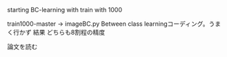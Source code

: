 starting BC-learning with train with 1000

train1000-master -> imageBC.py
Between class learningコーディング。うまく行かず
結果 どちらも8割程の精度

論文を読む
